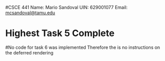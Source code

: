 #CSCE 441
Name: Mario Sandoval 
UIN: 629001077
Email: mcsandoval@tamu.edu

# Highest Task 5 Complete

#No code for task 6 was implemented
Therefore the is no instructions on the deferred rendering

